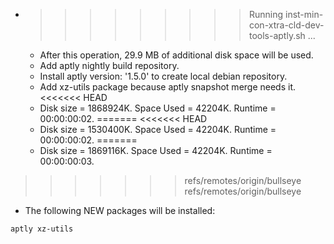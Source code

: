 * >>>>>>>>> Running inst-min-con-xtra-cld-dev-tools-aptly.sh ...
  * After this operation, 29.9 MB of additional disk space will be used.
  * Add aptly nightly build repository.
  * Install aptly version: '1.5.0' to create local debian repository.
  * Add xz-utils package because aptly snapshot merge needs it.
<<<<<<< HEAD
  * Disk size = 1868924K. Space Used = 42204K. Runtime = 00:00:00:02.
=======
<<<<<<< HEAD
  * Disk size = 1530400K. Space Used = 42204K. Runtime = 00:00:00:02.
=======
  * Disk size = 1869116K. Space Used = 42204K. Runtime = 00:00:00:03.
>>>>>>> refs/remotes/origin/bullseye
>>>>>>> refs/remotes/origin/bullseye
  * The following NEW packages will be installed:
  ```bash
aptly xz-utils
  ```
